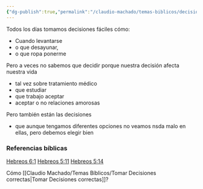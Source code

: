 ```yaml
---
{"dg-publish":true,"permalink":"/claudio-machado/temas-biblicos/decisiones-cotidianas/","title":"Decisiones cotidianas","tags":["Decidir","decisiones"]}
---
```


Todos los días tomamos decisiones fáciles cómo:

- Cuando levantarse
- o que desayunar, 
- o que ropa ponerme 

Pero a veces no sabemos que decidir porque nuestra decisión afecta nuestra vida 

-  tal vez sobre tratamiento médico 
- que estudiar
- que trabajo aceptar 
- aceptar o no relaciones amorosas

Pero también están las decisiones 
- que aunque tengamos diferentes opciones no veamos nsda malo en ellas, pero debemos elegir bien 

### Referencias bíblicas 
[Hebreos 6:1](https://wol.jw.org/es/wol/b/r4/lp-s/nwtsty/58/6#v=58:6:1) 
[Hebreos 5:11](https://wol.jw.org/es/wol/b/r4/lp-s/nwtsty/58/5#v=58:5:11) 
[Hebreos 5:14](https://wol.jw.org/es/wol/b/r4/lp-s/nwtsty/58/5#v=58:5:14) 

Cómo [[Claudio Machado/Temas Bíblicos/Tomar Decisiones correctas\|Tomar Decisiones correctas]]?

